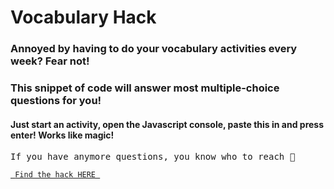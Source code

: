 # Vocabulary Hack

<h3> Annoyed by having to do your vocabulary activities every week? Fear not! </h3>
<h3> This snippet of code will answer most multiple-choice questions for you! </h3>
<h4> Just start an activity, open the Javascript console, paste this in and press enter! Works like magic! </h4>

<samp> If you have anymore questions, you know who to reach 🙂 </samp>

<a href="https://github.com/Letti42/amp-vocab/answer.js">
  <code> Find the hack HERE </code>
</a>
